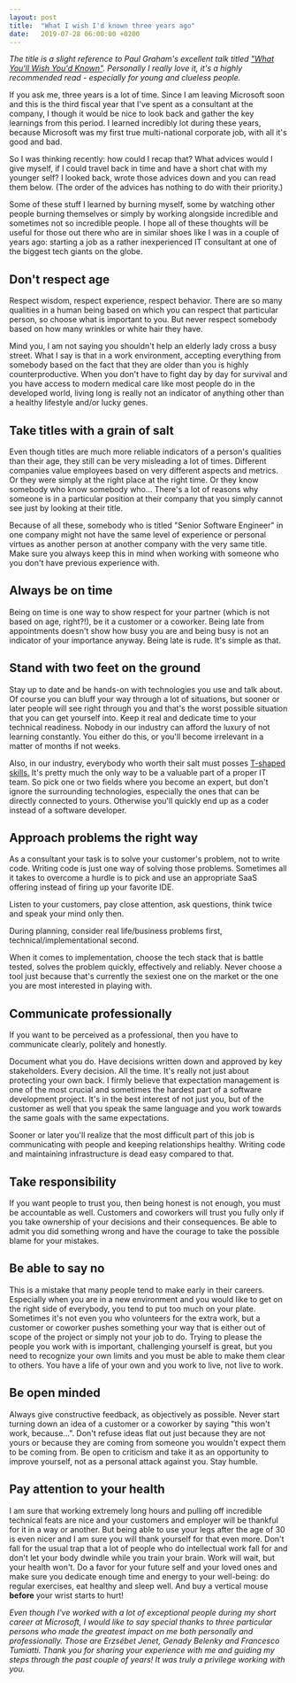 ```yaml
---
layout: post
title:  "What I wish I'd known three years ago"
date:   2019-07-28 06:00:00 +0200
---
```


*The title is a slight reference to Paul Graham's excellent talk titled ["What You'll Wish You'd Known"](http://paulgraham.com/hs.html). Personally I really love it, it's a highly recommended read - especially for young and clueless people.*

If you ask me, three years is a lot of time. Since I am leaving Microsoft soon and this is the third fiscal year that I've spent as a consultant at the company, I though it would be nice to look back and gather the key learnings from this period. I learned incredibly lot during these years, because Microsoft was my first true multi-national corporate job, with all it's good and bad.

So I was thinking recently: how could I recap that? What advices would I give myself, if I could travel back in time and have a short chat with my younger self? I looked back, wrote those advices down and you can read them below. (The order of the advices has nothing to do with their priority.)

Some of these stuff I learned by burning myself, some by watching other people burning themselves or simply by working alongside  incredible and sometimes not so incredible people. I hope all of these thoughts will be useful for those out there who are in similar shoes like I was in a couple of years ago: starting a job as a rather inexperienced IT consultant at one of the biggest tech giants on the globe.

## Don't respect age

Respect wisdom, respect experience, respect behavior. There are so many qualities in a human being based on which you can respect that particular person, so choose what is important to you. But never respect somebody based on how many wrinkles or white hair they have.

Mind you, I am not saying you shouldn't help an elderly lady cross a busy street. What I say is that in a work environment, accepting everything from somebody based on the fact that they are older than you is highly counterproductive. When you don't have to fight day by day for survival and you have access to modern medical care like most people do in the developed world, living long is really not an indicator of anything other than a healthy lifestyle and/or lucky genes.

## Take titles with a grain of salt

Even though titles are much more reliable indicators of a person's qualities than their age, they still can be very misleading a lot of times. Different companies value employees based on very different aspects and metrics. Or they were simply at the right place at the right time. Or they know somebody who know somebody who… There's a lot of reasons why someone is in a particular position at their company that you simply cannot see just by looking at their title.

Because of all these, somebody who is titled "Senior Software Engineer" in one company might not have the same level of experience or personal virtues as another person at another company with the very same title. Make sure you always keep this in mind when working with someone who you don't have previous experience with.

## Always be on time

Being on time is one way to show respect for your partner (which is not based on age, right?!), be it a customer or a coworker. Being late from appointments doesn't show how busy you are and being busy is not an indicator of your importance anyway. Being late is rude. It's simple as that.

## Stand with two feet on the ground

Stay up to date and be hands-on with technologies you use and talk about. Of course you can bluff your way through a lot of situations, but sooner or later people will see right through you and that's the worst possible situation that you can get yourself into. Keep it real and dedicate time to your technical readiness. Nobody in our industry can afford the luxury of not learning constantly. You either do this, or you'll become irrelevant in a matter of months if not weeks.

Also, in our industry, everybody who worth their salt must posses [T-shaped skills.](https://en.wikipedia.org/wiki/T-shaped_skills) It's pretty much the only way to be a valuable part of a proper IT team. So pick one or two fields where you become an expert, but don't ignore the surrounding technologies, especially the ones that can be directly connected to yours. Otherwise you'll quickly end up as a coder instead of a software developer.

## Approach problems the right way

As a consultant your task is to solve your customer's problem, not to write code. Writing code is just one way of solving those problems. Sometimes all it takes to overcome a hurdle is to pick and use an appropriate SaaS offering instead of firing up your favorite IDE.

Listen to your customers, pay close attention, ask questions, think twice and speak your mind only then.

During planning, consider real life/business problems first, technical/implementational second.

When it comes to implementation, choose the tech stack that is battle tested, solves the problem quickly, effectively and reliably. Never choose a tool just because that's currently the sexiest one on the market or the one you are most interested in playing with.

## Communicate professionally

If you want to be perceived as a professional, then you have to communicate clearly, politely and honestly.

Document what you do. Have decisions written down and approved by key stakeholders. Every decision. All the time. It's really not just about protecting your own back. I firmly believe that expectation management is one of the most crucial and sometimes the hardest part of a software development project. It's in the best interest of not just you, but of the customer as well that you speak the same language and you work towards the same goals with the same expectations.

Sooner or later you'll realize that the most difficult part of this job is communicating with people and keeping relationships healthy. Writing code and maintaining infrastructure is dead easy compared to that.

## Take responsibility

If you want people to trust you, then being honest is not enough, you must be accountable as well. Customers and coworkers will trust you fully only if you take ownership of your decisions and their consequences. Be able to admit you did something wrong and have the courage to take the possible blame for your mistakes.

## Be able to say no

This is a mistake that many people tend to make early in their careers. Especially when you are in a new environment and you would like to get on the right side of everybody, you tend to put too much on your plate. Sometimes it's not even you who volunteers for the extra work, but a customer or coworker pushes something your way that is either out of scope of the project or simply not your job to do. Trying to please the people you work with is important, challenging yourself is great, but you need to recognize your own limits and you must be able to make them clear to others. You have a life of your own and you work to live, not live to work.

## Be open minded

Always give constructive feedback, as objectively as possible. Never start turning down an idea of a customer or a coworker by saying "this won't work, because…". Don't refuse ideas flat out just because they are not yours or because they are coming from someone you wouldn't expect them to be coming from. Be open to criticism and take it as an opportunity to improve yourself, not as a personal attack against you. Stay humble.

## Pay attention to your health

I am sure that working extremely long hours and pulling off incredible technical feats are nice and your customers and employer will be thankful for it in a way or another. But being able to use your legs after the age of 30 is even nicer and I am sure you will thank yourself for that even more. Don't fall for the usual trap that a lot of people who do intellectual work fall for and don't let your body dwindle while you train your brain. Work will wait, but your health won't. Do a favor for your future self and your loved ones and make sure you dedicate enough time and energy to your well-being: do regular exercises, eat healthy and sleep well. And buy a vertical mouse **before** your wrist starts to hurt!

*Even though I've worked with a lot of exceptional people during my short career at Microsoft, I would like to say special thanks to three particular persons who made the greatest impact on me both personally and professionally. Those are Erzsébet Jenet, Genady Belenky and Francesco Tumiatti. Thank you for sharing your experience with me and guiding my steps through the past couple of years! It was truly a privilege working with you.*
